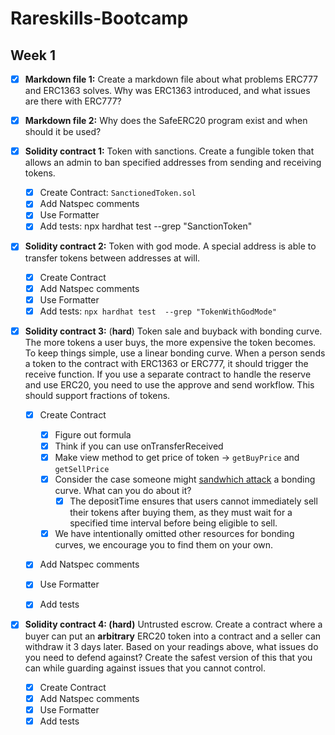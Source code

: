 # Rareskills-Bootcamp

## Week 1

- [x] **Markdown file 1:** Create a markdown file about what problems ERC777 and ERC1363 solves. Why was ERC1363 introduced, and what issues are there with ERC777?
- [x] **Markdown file 2:** Why does the SafeERC20 program exist and when should it be used?
- [x] **Solidity contract 1:** Token with sanctions. Create a fungible token that allows an admin to ban specified addresses from sending and receiving tokens.

  - [x] Create Contract: `SanctionedToken.sol`
  - [x] Add Natspec comments
  - [x] Use Formatter
  - [x] Add tests: npx hardhat test  --grep "SanctionToken"

- [x] **Solidity contract 2:** Token with god mode. A special address is able to transfer tokens between addresses at will.

  - [x] Create Contract
  - [x] Add Natspec comments
  - [x] Use Formatter
  - [x] Add tests: `npx hardhat test  --grep "TokenWithGodMode"`

- [x] **Solidity contract 3:** (**hard**) Token sale and buyback with bonding curve. The more tokens a user buys, the more expensive the token becomes. To keep things simple, use a linear bonding curve. When a person sends a token to the contract with ERC1363 or ERC777, it should trigger the receive function. If you use a separate contract to handle the reserve and use ERC20, you need to use the approve and send workflow. This should support fractions of tokens.

  - [x] Create Contract
    - [x] Figure out formula
    - [x] Think if you can use onTransferReceived
    - [x] Make view method to get price of token -> `getBuyPrice` and `getSellPrice`
    - [x] Consider the case someone might [sandwhich attack](https://medium.com/coinmonks/defi-sandwich-attack-explain-776f6f43b2fd) a bonding curve. What can you do about it?
      - [x] The depositTime ensures that users cannot immediately sell their tokens after buying them, as they must wait for a specified time interval before being eligible to sell.
    - [x] We have intentionally omitted other resources for bonding curves, we encourage you to find them on your own.
  - [x] Add Natspec comments
  - [x] Use Formatter
  - [x] Add tests
  

- [x] **Solidity contract 4: (hard)** Untrusted escrow. Create a contract where a buyer can put an **arbitrary** ERC20 token into a contract and a seller can withdraw it 3 days later. Based on your readings above, what issues do you need to defend against? Create the safest version of this that you can while guarding against issues that you cannot control.
  - [x] Create Contract
  - [x] Add Natspec comments
  - [x] Use Formatter
  - [x] Add tests
